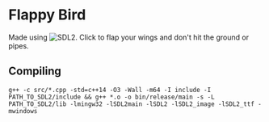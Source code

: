 # Flappy Bird

Made using ![SDL2](https://www.libsdl.org/).
Click to flap your wings and don't hit the ground or pipes.

Compiling
--------
`g++ -c src/*.cpp -std=c++14 -O3 -Wall -m64 -I include -I PATH_TO_SDL2/include && g++ *.o -o bin/release/main -s -L PATH_TO_SDL2/lib -lmingw32 -lSDL2main -lSDL2 -lSDL2_image -lSDL2_ttf -mwindows`
